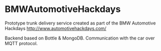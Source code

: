# BMWAutomotiveHackdays

Prototype trunk delivery service created as part of the BMW Automotive Hackdays http://www.automotivehackdays.com/

Backend based on Bottle & MongoDB. Communication with the car over MQTT protocol. 
